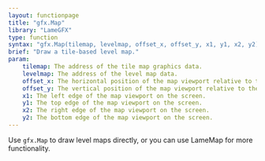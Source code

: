 ```yaml
---
layout: functionpage
title: "gfx.Map"
library: "LameGFX"
type: function
syntax: "gfx.Map(tilemap, levelmap, offset_x, offset_y, x1, y1, x2, y2)"
brief: "Draw a tile-based level map."
param:
    tilemap: The address of the tile map graphics data.
    levelmap: The address of the level map data. 
    offset_x: The horizontal position of the map viewport relative to the origin. 
    offset_y: The vertical position of the map viewport relative to the origin. 
    x1: The left edge of the map viewport on the screen.
    y1: The top edge of the map viewport on the screen.
    x2: The right edge of the map viewport on the screen.
    y2: The bottom edge of the map viewport on the screen.
---
```


Use `gfx.Map` to draw level maps directly, or you can use LameMap 
for more functionality.
